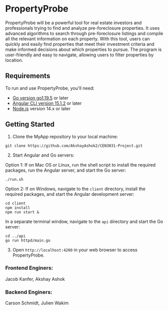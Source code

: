 # PropertyProbe
PropertyProbe will be a powerful tool for real estate investors and professionals trying to find and analyze pre-foreclosure properties. It uses advanced algorithms to search through pre-foreclosure listings and compile all the relevant information on each property. With this tool, users can quickly and easily find properties that meet their investment criteria and make informed decisions about which properties to pursue. The program is user-friendly and easy to navigate, allowing users to filter properties by location.

## Requirements

To run and use PropertyProbe, you'll need:

- [Go version go1.19.5](https://golang.org/dl/) or later
- [Angular CLI version 15.1.2](https://cli.angular.io/) or later
- [Node.js](https://nodejs.org/) version 14.x or later

## Getting Started

1. Clone the MyApp repository to your local machine:

```
git clone https://github.com/AkshayAshok2/CEN3031-Project.git
```

2. Start Angular and Go servers: 

Option 1: If on Mac OS or Linux, run the shell script to install the required packages, run the Angular server, and start the Go server:

```
./run.sh
```

Option 2: If on Windows, navigate to the `client` directory, install the required packages, and start the Angular development server: 
```
cd client
npm install
npm run start &
```
In a separate terminal window, navigate to the `api` directory and start the Go server:
```
cd ../api
go run httpd/main.go
```

3. Open `http://localhost:4200` in your web browser to access PropertyProbe.


### Frontend Enginers:
Jacob Kanfer, Akshay Ashok

### Backend Enginers:
Carson Schmidt, Julien Wakim

